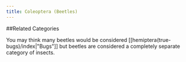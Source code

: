```yaml
---
title: Coleoptera (Beetles)
---
```

##Related Categories

You may think many beetles would be considered [[hemiptera(true-bugs)/index|"Bugs"]] but beetles are considered a completely separate category of insects.